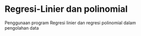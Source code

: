 # Regresi-Linier dan polinomial
Penggunaan program Regresi linier dan regresi polinomial dalam pengolahan data 
